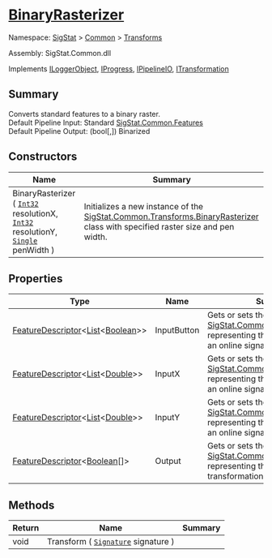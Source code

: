 # [BinaryRasterizer](./BinaryRasterizer.md)

Namespace: [SigStat]() > [Common](./../README.md) > [Transforms](./README.md)

Assembly: SigStat.Common.dll

Implements [ILoggerObject](./../ILoggerObject.md), [IProgress](./../Helpers/IProgress.md), [IPipelineIO](./../Pipeline/IPipelineIO.md), [ITransformation](./../ITransformation.md)

## Summary
Converts standard features to a binary raster.  <br>Default Pipeline Input: Standard [SigStat.Common.Features](./../Features.md)<br>Default Pipeline Output: (bool[,]) Binarized

## Constructors

| Name | Summary | 
| --- | --- | 
| BinaryRasterizer ( [`Int32`](https://docs.microsoft.com/en-us/dotnet/api/System.Int32) resolutionX, [`Int32`](https://docs.microsoft.com/en-us/dotnet/api/System.Int32) resolutionY, [`Single`](https://docs.microsoft.com/en-us/dotnet/api/System.Single) penWidth ) | Initializes a new instance of the [SigStat.Common.Transforms.BinaryRasterizer](./../Transforms/BinaryRasterizer.md) class with specified raster size and pen width. | 


## Properties

| Type | Name | Summary | 
| --- | --- | --- | 
| [FeatureDescriptor](./../FeatureDescriptor-1.md)\<[List](https://docs.microsoft.com/en-us/dotnet/api/System.Collections.Generic.List-1)\<[Boolean](https://docs.microsoft.com/en-us/dotnet/api/System.Boolean)>> | InputButton | Gets or sets the [SigStat.Common.FeatureDescriptor](./../FeatureDescriptor.md) representing the stroke endings of an online signature | 
| [FeatureDescriptor](./../FeatureDescriptor-1.md)\<[List](https://docs.microsoft.com/en-us/dotnet/api/System.Collections.Generic.List-1)\<[Double](https://docs.microsoft.com/en-us/dotnet/api/System.Double)>> | InputX | Gets or sets the [SigStat.Common.FeatureDescriptor](./../FeatureDescriptor.md) representing the X coordinates of an online signature | 
| [FeatureDescriptor](./../FeatureDescriptor-1.md)\<[List](https://docs.microsoft.com/en-us/dotnet/api/System.Collections.Generic.List-1)\<[Double](https://docs.microsoft.com/en-us/dotnet/api/System.Double)>> | InputY | Gets or sets the [SigStat.Common.FeatureDescriptor](./../FeatureDescriptor.md) representing the Y coordinates of an online signature | 
| [FeatureDescriptor](./../FeatureDescriptor-1.md)\<[Boolean](https://docs.microsoft.com/en-us/dotnet/api/System.Boolean)[]> | Output | Gets or sets the [SigStat.Common.FeatureDescriptor](./../FeatureDescriptor.md) representing the output of the transformation | 


## Methods

| Return | Name | Summary | 
| --- | --- | --- | 
| void | Transform ( [`Signature`](./../Signature.md) signature ) |  | 


